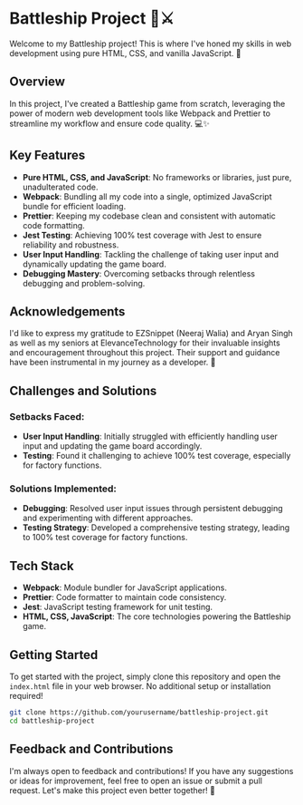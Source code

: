 # Battleship Project 🚢⚔️

Welcome to my Battleship project! This is where I've honed my skills in web development using pure HTML, CSS, and vanilla JavaScript. 🎉

## Overview

In this project, I've created a Battleship game from scratch, leveraging the power of modern web development tools like Webpack and Prettier to streamline my workflow and ensure code quality. 💻✨

## Key Features

- **Pure HTML, CSS, and JavaScript**: No frameworks or libraries, just pure, unadulterated code.
- **Webpack**: Bundling all my code into a single, optimized JavaScript bundle for efficient loading.
- **Prettier**: Keeping my codebase clean and consistent with automatic code formatting.
- **Jest Testing**: Achieving 100% test coverage with Jest to ensure reliability and robustness.
- **User Input Handling**: Tackling the challenge of taking user input and dynamically updating the game board.
- **Debugging Mastery**: Overcoming setbacks through relentless debugging and problem-solving.

## Acknowledgements

I'd like to express my gratitude to EZSnippet (Neeraj Walia) and Aryan Singh as well as my seniors at ElevanceTechnology for their invaluable insights and encouragement throughout this project. Their support and guidance have been instrumental in my journey as a developer. 🙌

## Challenges and Solutions

### Setbacks Faced:
- **User Input Handling**: Initially struggled with efficiently handling user input and updating the game board accordingly.
- **Testing**: Found it challenging to achieve 100% test coverage, especially for factory functions.

### Solutions Implemented:
- **Debugging**: Resolved user input issues through persistent debugging and experimenting with different approaches.
- **Testing Strategy**: Developed a comprehensive testing strategy, leading to 100% test coverage for factory functions.

## Tech Stack

- **Webpack**: Module bundler for JavaScript applications.
- **Prettier**: Code formatter to maintain code consistency.
- **Jest**: JavaScript testing framework for unit testing.
- **HTML, CSS, JavaScript**: The core technologies powering the Battleship game.

## Getting Started

To get started with the project, simply clone this repository and open the `index.html` file in your web browser. No additional setup or installation required!

```bash
git clone https://github.com/yourusername/battleship-project.git
cd battleship-project
```

## Feedback and Contributions

I'm always open to feedback and contributions! If you have any suggestions or ideas for improvement, feel free to open an issue or submit a pull request. Let's make this project even better together! 🚀